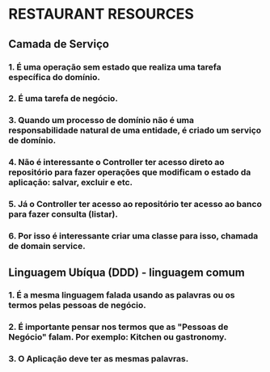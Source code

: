 # RESTAURANT RESOURCES
## Camada de Serviço
### 1. É uma operação sem estado que realiza uma tarefa específica do domínio.
### 2. É uma tarefa de negócio.
### 3. Quando um processo de domínio não é uma responsabilidade natural de uma entidade, é criado um serviço de domínio.
### 4. Não é interessante o Controller ter acesso direto ao repositório para fazer operações que modificam o estado da aplicação: salvar, excluir e etc.
### 5. Já o Controller ter acesso ao repositório ter acesso ao banco para fazer consulta (listar).
### 6. Por isso é interessante criar uma classe para isso, chamada de domain service.

## Linguagem Ubíqua (DDD) - linguagem comum
### 1. É a mesma linguagem falada usando as palavras ou os termos pelas pessoas de negócio.
### 2. É importante pensar nos termos que as "Pessoas de Negócio" falam. Por exemplo: Kitchen ou gastronomy.
### 3. O Aplicação deve ter as mesmas palavras.